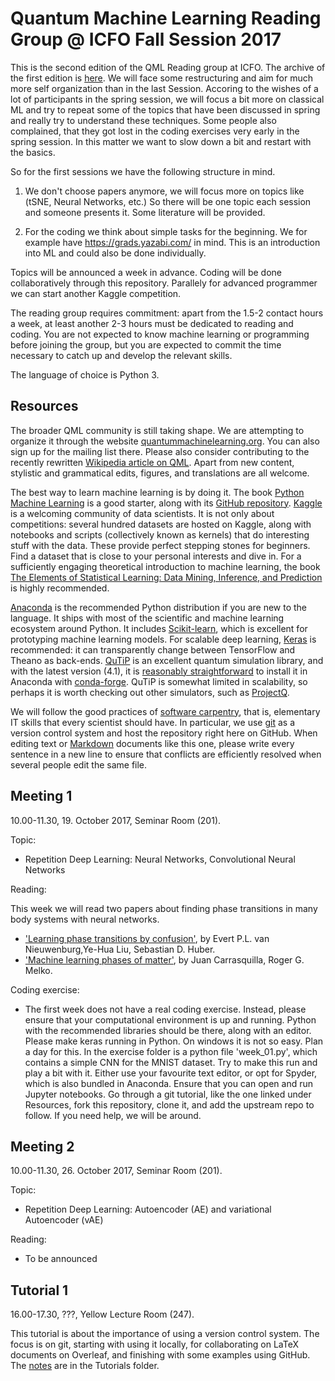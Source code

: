 Quantum Machine Learning Reading Group @ ICFO Fall Session 2017
=============================================

This is the second edition of the QML Reading group at ICFO. The archive of the first edition is [here](https://github.com/peterwittek/qml-rg/tree/master/Archiv_Session_Spring_2017). We will face some restructuring and aim for much
more self organization than in the last Session. Accoring to the wishes of a lot of participants in the spring
session, we will focus a bit more on classical ML and try to repeat some of the topics that have been discussed
in spring and really try to understand these techniques. Some people also complained, that they got lost in the
coding exercises very early in the spring session. In this matter we want to slow down a bit and
restart with the basics.

So for the first sessions we have the following structure in mind.

1. We don't choose papers anymore, we will focus more on topics like (tSNE, Neural Networks, etc.)
   So there will be one topic each session and someone presents it. Some literature will be provided.

2. For the coding we think about simple tasks for the beginning. We for example have
https://grads.yazabi.com/ in mind. This is an introduction into ML and could also be done individually.


Topics will be announced a week in advance.
Coding will be done collaboratively through this repository.
Parallely for advanced programmer we can start another Kaggle competition.

The reading group requires commitment: apart from the 1.5-2 contact hours a week, at least another 2-3 hours must be dedicated to reading and coding.
You are not expected to know machine learning or programming before joining the group, but you are expected to commit the time necessary to catch up and develop the relevant skills.

The language of choice is Python 3.

Resources
---------
The broader QML community is still taking shape.
We are attempting to organize it through the website [quantummachinelearning.org](http://quantummachinelearning.org/). You can also sign up for the mailing list there.
Please also consider contributing to the recently rewritten [Wikipedia article on QML](https://en.wikipedia.org/wiki/Quantum_machine_learning).
Apart from new content, stylistic and grammatical edits, figures, and translations are all welcome.

The best way to learn machine learning is by doing it.
The book [Python Machine Learning](https://www.packtpub.com/big-data-and-business-intelligence/python-machine-learning) is a good starter, along with its [GitHub repository](https://github.com/rasbt/python-machine-learning-book).
[Kaggle](http://kaggle.com/) is a welcoming community of data scientists.
It is not only about competitions: several hundred datasets are hosted on Kaggle, along with notebooks and scripts (collectively known as kernels) that do interesting stuff with the data.
These provide perfect stepping stones for beginners.
Find a dataset that is close to your personal interests and dive in.
For a sufficiently engaging theoretical introduction to machine learning, the book [The Elements of Statistical Learning: Data Mining, Inference, and Prediction](https://statweb.stanford.edu/~tibs/ElemStatLearn/) is highly recommended.

[Anaconda](https://www.continuum.io/downloads) is the recommended Python distribution if you are new to the language.
It ships with most of the scientific and machine learning ecosystem around Python.
It includes [Scikit-learn](http://scikit-learn.org/), which is excellent for prototyping machine learning models.
For scalable deep learning, [Keras](https://keras.io/) is recommended: it can transparently change between TensorFlow and Theano as back-ends.
[QuTiP](http://qutip.org/) is an excellent quantum simulation library, and with the latest version (4.1), it is [reasonably straightforward](http://qutip.org/docs/4.1/installation.html#platform-independent-installation) to install it in Anaconda with [conda-forge](https://conda-forge.github.io/).
QuTiP is somewhat limited in scalability, so perhaps it is worth checking out other simulators, such as [ProjectQ](http://projectq.ch/).

We will follow the good practices of [software carpentry](http://software-carpentry.org/), that is, elementary IT skills that every scientist should have.
In particular, we use [git](https://rogerdudler.github.io/git-guide/) as a version control system and host the repository right here on GitHub.
When editing text or [Markdown](https://guides.github.com/features/mastering-markdown/) documents like this one, please write every sentence in a new line to ensure that conflicts are efficiently resolved when several people edit the same file.

Meeting 1
---------
10.00-11.30, 19. October 2017, Seminar Room (201).

Topic:

- Repetition Deep Learning: Neural Networks, Convolutional Neural Networks

Reading:

This week we will read two papers about finding phase transitions in many body systems with neural networks.
- ['Learning phase transitions by confusion'](https://arxiv.org/abs/1610.02048), by Evert P.L. van Nieuwenburg,Ye-Hua Liu, Sebastian D. Huber.      
- ['Machine learning phases of matter'](https://arxiv.org/abs/1605.01735), by Juan Carrasquilla, Roger G. Melko.

Coding exercise:

- The first week does not have a real coding exercise.
Instead, please ensure that your computational environment is up and running.
Python with the recommended libraries should be there, along with an editor.
Please make keras running in Python. On windows it is not so easy. Plan a day for this.
In the exercise folder is a python file 'week_01.py', which contains a simple CNN for the MNIST dataset.
Try to make this run and play a bit with it.
Either use your favourite text editor, or opt for Spyder, which is also bundled in Anaconda.
Ensure that you can open and run Jupyter notebooks.
Go through a git tutorial, like the one linked under Resources, fork this repository, clone it, 
and add the upstream repo to follow.
If you need help, we will be around.


Meeting 2
---------
10.00-11.30, 26. October 2017, Seminar Room (201).

Topic:

- Repetition Deep Learning: Autoencoder (AE) and variational Autoencoder (vAE)

Reading:

- To be announced

Tutorial 1
----------
16.00-17.30, ???, Yellow Lecture Room (247).

This tutorial is about the importance of using a version control system. The focus is on git, starting with using it locally, for collaborating on LaTeX documents on Overleaf, and finishing with some examples using GitHub. The [notes](Tutorials/Git.md) are in the Tutorials folder.
